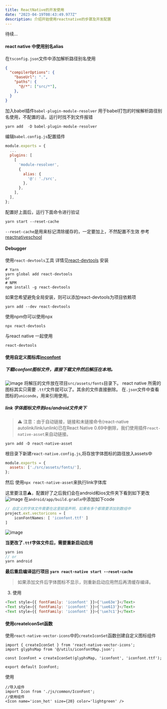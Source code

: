 ```yaml
---
title: ReactNative的开发使用
date: "2023-04-19T08:43:49.977Z"
description: 介绍开始使用reactnative的步骤及开发配置
---
```

待续...
#### react native 中使用别名alias
在`tsconfig.json`文件中添加解析路径别名使用
```json
{
  "compilerOptions": {
    "baseUrl": ".",
    "paths": {
      "@/*": ["src/*"],
    },
  }
}

```
加入babel插件`babel-plugin-module-resolver`
用于babel打包的时候解析路径别名使用，不配置的话，运行时找不到文件报错
```js
yarn add  -D babel-plugin-module-resolver
```
编辑`babel.config.js`配置插件
```jsx
module.exports = {
  ...
  plugins: [
    [
      'module-resolver',
      {
        alias: {
          '@': './src',
        },
      },
    ],
  ],
};

```
配置好上面后，运行下面命令进行验证
```
yarn start --reset-cache
```
`--reset-cache`是用来标记清除缓存的，一定要加上，不然配置不生效
参考[reactnativeschool](https://www.reactnativeschool.com/how-to-setup-path-alias-in-a-react-native-typescript-app)

#### Debugger
使用`react-devtools`工具 详情见[react-devtools](https://www.npmjs.com/package/react-devtools)
安装
```shell
# Yarn
yarn global add react-devtools
or
# NPM
npm install -g react-devtools
```
如果您希望避免全局安装，则可以添加react-devtools为项目依赖项
```shell
yarn add --dev react-devtools
```
使用npm你可以使用npx
```shell
npx react-devtools
```
与react native 一起使用
```shell
react-devtools
```

#### 使用自定义图标库[inconfont](https://www.iconfont.cn/)
##### 下载iconfont图标文件，直接下载文件然后解压在本地。
![image](../../assets//snipaste.png)
将解压的文件放在项目`src/assets/fonts`目录下。
react native 所需的图标其实只需要 `.ttf`文件就可以了。其余的文件直接删除。
在`.json`文件中查看图标的`uniconde`，用来引用使用。

##### link 字体图标文件到ios/android文件夹下
> ⚠️ 注意：由于自动链接，链接和未链接命令(react-native autolink/link/unlink)已在React Native 0.69中删除，我们使用插件`react-native-asset`来自动链接。
```shell
yarn add -D react-native-asset
```
根目录下新建`react-native.config.js`,将存放字体图标的路径放入assets中
```js
module.exports = {
  assets: ['./src/assets/fonts/'],
};

```
然后
使用`npx react-native-asset`来执行link字体库

这里要注意⚠️，配置好了之后我们会在android和ios文件夹下看到如下更改
![image](../../assets/Snipaste2.png)
在`android/app/build.gradle`中添加如下code
```js
// 自定义的字体文件需要在这里赋值声明，如果有多个都需要添加到数组中
project.ext.vectoricons = [
    iconFontNames: [ 'iconfont.ttf' ]
]
```
![image](../../assets/Snipaste3.png)

<b>当更改了`.ttf`字体文件后，需要重新启动应用</b>
```js
yarn ios
// or
yarn android
```
<b>最后重启编译运行项目 `yarn react-native start --reset-cache`</b>
> 如果添加文件后字体图标不显示，则重新启动应用然后再清缓存编译。

3. 使用
```js
<Text style={{ fontFamily: 'iconfont' }}>{'\ue63e'}</Text>
<Text style={{ fontFamily: 'iconfont' }}>{'\ue613'}</Text>
<Text style={{ fontFamily: 'iconfont' }}>{'\ue7c1'}</Text>
```
#### 使用createIconSet函数
使用`react-native-vector-icons`中的`createIconSet`函数创建自定义图标组件
```tsx
import { createIconSet } from 'react-native-vector-icons';
import glyphsMap from '@/utils/iconfontMap.json';

const IconFont = createIconSet(glyphsMap, 'iconfont', 'iconfont.ttf');

export default IconFont;
```
使用
```tsx
//导入组件
import Icon from './js/common/IconFont';
//使用组件
<Icon name='icon_hot' size={20} color='lightgreen' />
```

